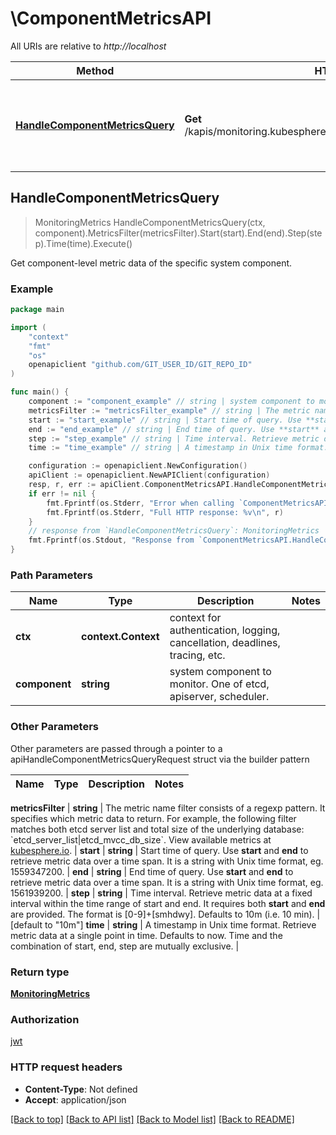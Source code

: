 # \ComponentMetricsAPI

All URIs are relative to *http://localhost*

Method | HTTP request | Description
------------- | ------------- | -------------
[**HandleComponentMetricsQuery**](ComponentMetricsAPI.md#HandleComponentMetricsQuery) | **Get** /kapis/monitoring.kubesphere.io/v1alpha3/components/{component} | Get component-level metric data of the specific system component.



## HandleComponentMetricsQuery

> MonitoringMetrics HandleComponentMetricsQuery(ctx, component).MetricsFilter(metricsFilter).Start(start).End(end).Step(step).Time(time).Execute()

Get component-level metric data of the specific system component.

### Example

```go
package main

import (
	"context"
	"fmt"
	"os"
	openapiclient "github.com/GIT_USER_ID/GIT_REPO_ID"
)

func main() {
	component := "component_example" // string | system component to monitor. One of etcd, apiserver, scheduler.
	metricsFilter := "metricsFilter_example" // string | The metric name filter consists of a regexp pattern. It specifies which metric data to return. For example, the following filter matches both etcd server list and total size of the underlying database: `etcd_server_list|etcd_mvcc_db_size`. View available metrics at [kubesphere.io](https://v2-0.docs.kubesphere.io/docs/api-reference/monitoring-metrics/). (optional)
	start := "start_example" // string | Start time of query. Use **start** and **end** to retrieve metric data over a time span. It is a string with Unix time format, eg. 1559347200.  (optional)
	end := "end_example" // string | End time of query. Use **start** and **end** to retrieve metric data over a time span. It is a string with Unix time format, eg. 1561939200.  (optional)
	step := "step_example" // string | Time interval. Retrieve metric data at a fixed interval within the time range of start and end. It requires both **start** and **end** are provided. The format is [0-9]+[smhdwy]. Defaults to 10m (i.e. 10 min). (optional) (default to "10m")
	time := "time_example" // string | A timestamp in Unix time format. Retrieve metric data at a single point in time. Defaults to now. Time and the combination of start, end, step are mutually exclusive. (optional)

	configuration := openapiclient.NewConfiguration()
	apiClient := openapiclient.NewAPIClient(configuration)
	resp, r, err := apiClient.ComponentMetricsAPI.HandleComponentMetricsQuery(context.Background(), component).MetricsFilter(metricsFilter).Start(start).End(end).Step(step).Time(time).Execute()
	if err != nil {
		fmt.Fprintf(os.Stderr, "Error when calling `ComponentMetricsAPI.HandleComponentMetricsQuery``: %v\n", err)
		fmt.Fprintf(os.Stderr, "Full HTTP response: %v\n", r)
	}
	// response from `HandleComponentMetricsQuery`: MonitoringMetrics
	fmt.Fprintf(os.Stdout, "Response from `ComponentMetricsAPI.HandleComponentMetricsQuery`: %v\n", resp)
}
```

### Path Parameters


Name | Type | Description  | Notes
------------- | ------------- | ------------- | -------------
**ctx** | **context.Context** | context for authentication, logging, cancellation, deadlines, tracing, etc.
**component** | **string** | system component to monitor. One of etcd, apiserver, scheduler. | 

### Other Parameters

Other parameters are passed through a pointer to a apiHandleComponentMetricsQueryRequest struct via the builder pattern


Name | Type | Description  | Notes
------------- | ------------- | ------------- | -------------

 **metricsFilter** | **string** | The metric name filter consists of a regexp pattern. It specifies which metric data to return. For example, the following filter matches both etcd server list and total size of the underlying database: &#x60;etcd_server_list|etcd_mvcc_db_size&#x60;. View available metrics at [kubesphere.io](https://v2-0.docs.kubesphere.io/docs/api-reference/monitoring-metrics/). | 
 **start** | **string** | Start time of query. Use **start** and **end** to retrieve metric data over a time span. It is a string with Unix time format, eg. 1559347200.  | 
 **end** | **string** | End time of query. Use **start** and **end** to retrieve metric data over a time span. It is a string with Unix time format, eg. 1561939200.  | 
 **step** | **string** | Time interval. Retrieve metric data at a fixed interval within the time range of start and end. It requires both **start** and **end** are provided. The format is [0-9]+[smhdwy]. Defaults to 10m (i.e. 10 min). | [default to &quot;10m&quot;]
 **time** | **string** | A timestamp in Unix time format. Retrieve metric data at a single point in time. Defaults to now. Time and the combination of start, end, step are mutually exclusive. | 

### Return type

[**MonitoringMetrics**](MonitoringMetrics.md)

### Authorization

[jwt](../README.md#jwt)

### HTTP request headers

- **Content-Type**: Not defined
- **Accept**: application/json

[[Back to top]](#) [[Back to API list]](../README.md#documentation-for-api-endpoints)
[[Back to Model list]](../README.md#documentation-for-models)
[[Back to README]](../README.md)


